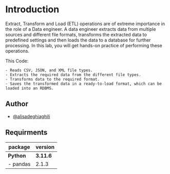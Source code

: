 
# Introduction

Extract, Transform and Load (ETL) operations are of extreme importance in the role of a Data engineer. A data engineer 
extracts data from multiple sources and different file formats, transforms the extracted data to predefined settings 
and then loads the data to a database for further processing. In this lab, you will get hands-on practice of performing 
these operations.

This Code:

    - Reads CSV, JSON, and XML file types.
    - Extracts the required data from the different file types.
    - Transforms data to the required format.
    - Saves the transformed data in a ready-to-load format, which can be loaded into an RDBMS.


## Author

- [@alisadeghiaghili](https://github.com/alisadeghiaghili)


## Requirments
|package| version |
|---------|--|
| **Python**|**3.11.6**|
|- pandas|2.1.3|
